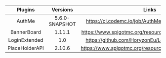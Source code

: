 |       Plugins       |        Versions       |                                                Links                                               |
| :-----------------: | :-------------------: | :------------------------------------------------------------------------------------------------: |
|        AuthMe       |     5.6.0-SNAPSHOT    | https://ci.codemc.io/job/AuthMe/job/AuthMeReloaded/ |
|      BannerBoard    |         1.11.1        | https://www.spigotmc.org/resources/bannerboard.20435/ |
|     LoginExtended   |          1.0          | https://github.com/HoryzonEu/LoginExtended/releases |
|    PlaceHolderAPI   |         2.10.6        | https://www.spigotmc.org/resources/placeholderapi.6245/ |